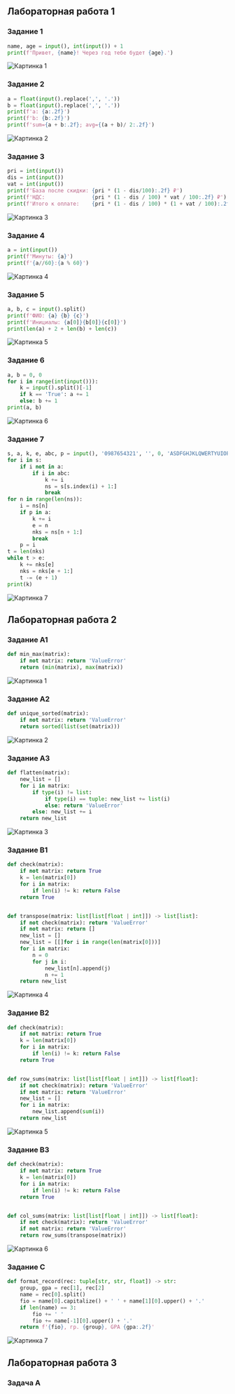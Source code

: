 ## Лабораторная работа 1

### Задание 1
```python
name, age = input(), int(input()) + 1
print(f'Привет, {name}! Через год тебе будет {age}.')
```
![Картинка 1](./images/lab_01/image_1.png)

### Задание 2
```python
a = float(input().replace(',', '.'))
b = float(input().replace(',', '.'))
print(f'a: {a:.2f}')
print(f'b: {b:.2f}')
print(f'sum={a + b:.2f}; avg={(a + b)/ 2:.2f}')
```
![Картинка 2](./images/lab_01/image_2.png)

### Задание 3
```python
pri = int(input())
dis = int(input())
vat = int(input())
print(f'База после скидки: {pri * (1 - dis/100):.2f} ₽')
print(f'НДС:               {pri * (1 - dis / 100) * vat / 100:.2f} ₽')
print(f'Итого к оплате:    {pri * (1 - dis / 100) * (1 + vat / 100):.2f} ₽')
```
![Картинка 3](./images/lab_01/image_3.png)

### Задание 4
```python
a = int(input())
print(f'Минуты: {a}')
print(f'{a//60}:{a % 60}')
```
![Картинка 4](./images/lab_01/image_4.png)

### Задание 5
```python
a, b, c = input().split()
print(f'ФИО: {a} {b} {c}')
print(f'Инициалы: {a[0]}{b[0]}{c[0]}')
print(len(a) + 2 + len(b) + len(c))
```
![Картинка 5](./images/lab_01/image_5.png)

### Задание 6
```python
a, b = 0, 0
for i in range(int(input())):
    k = input().split()[-1]
    if k == 'True': a += 1
    else: b += 1
print(a, b)
```
![Картинка 6](./images/lab_01/image_6.png)

### Задание 7
```python
s, a, k, e, abc, p = input(), '0987654321', '', 0, 'ASDFGHJKLQWERTYUIOPZXCVBNM', 's'
for i in s:
    if i not in a:
        if i in abc:
            k += i
            ns = s[s.index(i) + 1:]
            break
for n in range(len(ns)):
    i = ns[n]
    if p in a:
        k += i
        e = n
        nks = ns[n + 1:]
        break
    p = i
t = len(nks)
while t > e:
    k += nks[e]
    nks = nks[e + 1:]
    t -= (e + 1)
print(k)
```
![Картинка 7](./images/lab_01/image_7.png)


## Лабораторная работа 2

### Задание A1
```python
def min_max(matrix):
    if not matrix: return 'ValueError'
    return (min(matrix), max(matrix))
```
![Картинка 1](./images/lab_02/image_A1.png)

### Задание A2
```python
def unique_sorted(matrix):
    if not matrix: return 'ValueError'
    return sorted(list(set(matrix)))
```
![Картинка 2](./images/lab_02/image_A2.png)

### Задание A3
```python
def flatten(matrix):
    new_list = []
    for i in matrix:
        if type(i) != list:
            if type(i) == tuple: new_list += list(i)
            else: return 'ValueError'
        else: new_list += i
    return new_list
```
![Картинка 3](./images/lab_02/image_A3.png)


### Задание B1
```python
def check(matrix):
    if not matrix: return True
    k = len(matrix[0])
    for i in matrix:
        if len(i) != k: return False
    return True


def transpose(matrix: list[list[float | int]]) -> list[list]:
    if not check(matrix): return 'ValueError'
    if not matrix: return []
    new_list = []
    new_list = [[]for i in range(len(matrix[0]))]
    for i in matrix:
        n = 0
        for j in i:
            new_list[n].append(j)
            n += 1
    return new_list
```
![Картинка 4](./images/lab_02/image_B1.png)

### Задание B2
```python
def check(matrix):
    if not matrix: return True
    k = len(matrix[0])
    for i in matrix:
        if len(i) != k: return False
    return True


def row_sums(matrix: list[list[float | int]]) -> list[float]:
    if not check(matrix): return 'ValueError'
    if not matrix: return 'ValueError'
    new_list = []
    for i in matrix:
        new_list.append(sum(i))
    return new_list
```
![Картинка 5](./images/lab_02/image_B2.png)

### Задание B3
```python
def check(matrix):
    if not matrix: return True
    k = len(matrix[0])
    for i in matrix:
        if len(i) != k: return False
    return True


def col_sums(matrix: list[list[float | int]]) -> list[float]:
    if not check(matrix): return 'ValueError'
    if not matrix: return 'ValueError'
    return row_sums(transpose(matrix))
```
![Картинка 6](./images/lab_02/image_B3.png)

### Задание C
```python
def format_record(rec: tuple[str, str, float]) -> str:
    group, gpa = rec[1], rec[2]
    name = rec[0].split()
    fio = name[0].capitalize() + ' ' + name[1][0].upper() + '.'
    if len(name) == 3:
        fio += ' '
        fio += name[-1][0].upper() + '.'
    return f'{fio}, гр. {group}, GPA {gpa:.2f}'
```
![Картинка 7](./images/lab_02/image_C.png)

## Лабораторная работа 3

### Задача A